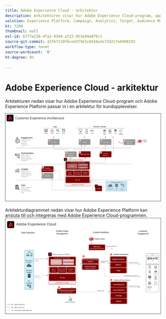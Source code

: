 ```yaml
---
title: Adobe Experience Cloud - arkitektur
description: Arkitekturen visar hur Adobe Experience Cloud-program, applikationstjänster och Adobe Experience Platform passar in i företagets marknadsföringsarkitektur.
solution: Experience Platform, Campaign, Analytics, Target, Audience Manager, Magento, Marketo, Advertising Cloud, Experience Manager Sites, Experience Manager Assets, Data Collection, Customer Journey Analytics, Journey Orchestration, Offer Decisioning, Real-time Customer Data Platform
kt: 7200
thumbnail: null
exl-id: 67f7e236-4fa2-434d-af22-953e94a079c1
source-git-commit: 42f67219f6ced3f563c8416e2e73d217e6998193
workflow-type: tm+mt
source-wordcount: '0'
ht-degree: 0%

---
```


# Adobe Experience Cloud - arkitektur

Arkitekturen nedan visar hur Adobe Experience Cloud-program och Adobe Experience Platform passar in i en arkitektur för kundupplevelser.

<img src="assets/aec_experience_architecture.svg" alt="Experience Cloud" style="border:1px solid #4a4a4a" />
<br>
<br>
Arkitekturdiagrammet nedan visar hur Adobe Experience Platform kan ansluta till och integreras med Adobe Experience Cloud-programmen.

<img src="assets/experience_cloud.svg" alt="Experience Cloud" style="border:1px solid #4a4a4a" />
